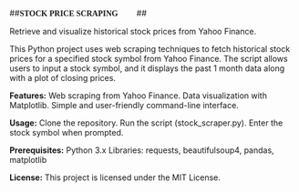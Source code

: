 ##<span style="font-family: 'Times New Roman';">**STOCK PRICE SCRAPING👩🏽‍💻**</span>##


Retrieve and visualize historical stock prices from Yahoo Finance.

This Python project uses web scraping techniques to fetch historical stock prices for a specified stock symbol from Yahoo Finance. The script allows users to input a stock symbol, and it displays the past 1 month data along with a plot of closing prices.

**Features:**
Web scraping from Yahoo Finance.
Data visualization with Matplotlib.
Simple and user-friendly command-line interface.

**Usage:**
Clone the repository.
Run the script (stock_scraper.py).
Enter the stock symbol when prompted.

**Prerequisites:**
Python 3.x
Libraries: requests, beautifulsoup4, pandas, matplotlib

**License:**
This project is licensed under the MIT License.
